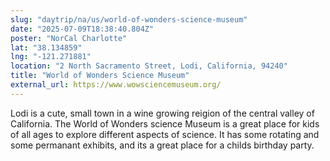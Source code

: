 ```yaml
---
slug: "daytrip/na/us/world-of-wonders-science-museum"
date: "2025-07-09T18:38:40.804Z"
poster: "NorCal Charlotte"
lat: "38.134859"
lng: "-121.271881"
location: "2 North Sacramento Street, Lodi, California, 94240"
title: "World of Wonders Science Museum"
external_url: https://www.wowsciencemuseum.org/
---
```

Lodi is a cute, small town in a wine growing reigion of the central valley of California. The World of Wonders science Museum is a great place for kids of all ages to explore different aspects of science. It has some rotating and some permanant exhibits, and its a great place for a childs birthday party.